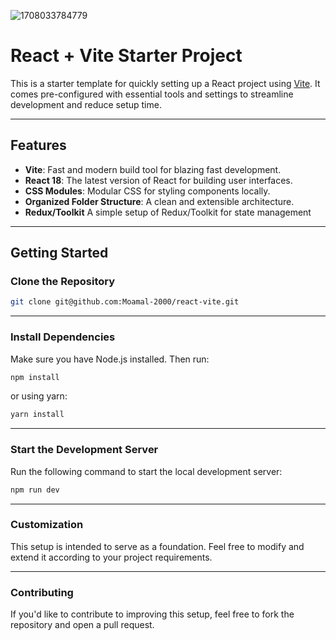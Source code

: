 ![1708033784779](https://github.com/user-attachments/assets/7878ac78-1d44-4462-91b2-572306a4b2eb)

# React + Vite Starter Project

This is a starter template for quickly setting up a React project using [Vite](https://vitejs.dev). It comes pre-configured with essential tools and settings to streamline development and reduce setup time.

---

## Features

- **Vite**: Fast and modern build tool for blazing fast development.
- **React 18**: The latest version of React for building user interfaces.
- **CSS Modules**: Modular CSS for styling components locally.
- **Organized Folder Structure**: A clean and extensible architecture.
- **Redux/Toolkit** A simple setup of Redux/Toolkit for state management

---

## Getting Started

### Clone the Repository

```bash
git clone git@github.com:Moamal-2000/react-vite.git
```

---

### Install Dependencies

Make sure you have Node.js installed. Then run:

```bash
npm install
```

or using yarn:

```bash
yarn install
```

---

### Start the Development Server

Run the following command to start the local development server:

```bash
npm run dev
```

---

### Customization

This setup is intended to serve as a foundation. Feel free to modify and extend it according to your project requirements.

---

### Contributing

If you'd like to contribute to improving this setup, feel free to fork the repository and open a pull request.
